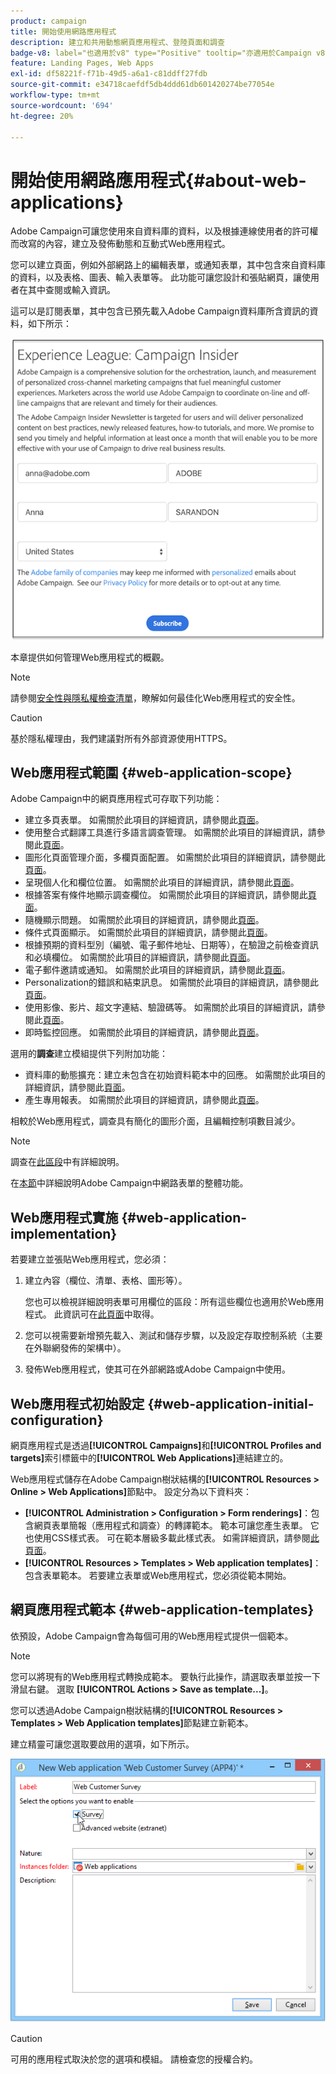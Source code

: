 ```yaml
---
product: campaign
title: 開始使用網路應用程式
description: 建立和共用動態網頁應用程式、登陸頁面和調查
badge-v8: label="也適用於v8" type="Positive" tooltip="亦適用於Campaign v8"
feature: Landing Pages, Web Apps
exl-id: df58221f-f71b-49d5-a6a1-c81ddff27fdb
source-git-commit: e34718caefdf5db4ddd61db601420274be77054e
workflow-type: tm+mt
source-wordcount: '694'
ht-degree: 20%

---
```


# 開始使用網路應用程式{#about-web-applications}



Adobe Campaign可讓您使用來自資料庫的資料，以及根據連線使用者的許可權而改寫的內容，建立及發佈動態和互動式Web應用程式。

您可以建立頁面，例如外部網路上的編輯表單，或通知表單，其中包含來自資料庫的資料，以及表格、圖表、輸入表單等。 此功能可讓您設計和張貼網頁，讓使用者在其中查閱或輸入資訊。

這可以是訂閱表單，其中包含已預先載入Adobe Campaign資料庫所含資訊的資料，如下所示：

![](assets/webapp_form_sample.png)

本章提供如何管理Web應用程式的概觀。

>[!NOTE]
>
>請參閱[安全性與隱私權檢查清單](https://helpx.adobe.com/tw/campaign/kb/acc-security.html)，瞭解如何最佳化Web應用程式的安全性。

>[!CAUTION]
>
>基於隱私權理由，我們建議對所有外部資源使用HTTPS。

## Web應用程式範圍 {#web-application-scope}

Adobe Campaign中的網頁應用程式可存取下列功能：

* 建立多頁表單。 如需關於此項目的詳細資訊，請參閱此[頁面](about-web-forms.md)。
* 使用整合式翻譯工具進行多語言調查管理。 如需關於此項目的詳細資訊，請參閱此[頁面](translating-a-web-application.md)。
* 圖形化頁面管理介面，多欄頁面配置。 如需關於此項目的詳細資訊，請參閱此[頁面](designing-a-web-application.md)。
* 呈現個人化和欄位位置。 如需關於此項目的詳細資訊，請參閱此[頁面](editing-content.md#adding-personalization-content)。
* 根據答案有條件地顯示調查欄位。 如需關於此項目的詳細資訊，請參閱此[頁面](form-rendering.md#defining-fields-conditional-display)。
* 隨機顯示問題。 如需關於此項目的詳細資訊，請參閱此[頁面](../../surveys/using/building-a-survey.md#adding-questions)。
* 條件式頁面顯示。 如需關於此項目的詳細資訊，請參閱此[頁面](defining-web-forms-page-sequencing.md#conditional-page-display)。
* 根據預期的資料型別（編號、電子郵件地址、日期等），在驗證之前檢查資訊 和必填欄位。 如需關於此項目的詳細資訊，請參閱此[頁面](form-rendering.md#defining-control-settings)。
* 電子郵件邀請或通知。 如需關於此項目的詳細資訊，請參閱此[頁面](publishing-a-web-form.md#delivering-a-form-via-email)。
* Personalization的錯誤和結束訊息。 如需關於此項目的詳細資訊，請參閱此[頁面](defining-web-forms-properties.md#setting-up-an-error-page)。
* 使用影像、影片、超文字連結、驗證碼等。 如需關於此項目的詳細資訊，請參閱此[頁面](editing-content.md)。
* 即時監控回應。 如需關於此項目的詳細資訊，請參閱此[頁面](../../surveys/using/publish-track-and-use-collected-data.md#response-tracking)。

選用的&#x200B;**調查**&#x200B;建立模組提供下列附加功能：

* 資料庫的動態擴充：建立未包含在初始資料範本中的回應。 如需關於此項目的詳細資訊，請參閱此[頁面](../../surveys/using/managing-answers.md#storing-collected-answers)。
* 產生專用報表。 如需關於此項目的詳細資訊，請參閱此[頁面](../../surveys/using/publish-track-and-use-collected-data.md#reports-on-surveys)。

相較於Web應用程式，調查具有簡化的圖形介面，且編輯控制項數目減少。

>[!NOTE]
>
>調查在[此區段](../../surveys/using/about-surveys.md)中有詳細說明。
>
>在[本節](about-web-forms.md)中詳細說明Adobe Campaign中網路表單的整體功能。

## Web應用程式實施 {#web-application-implementation}

若要建立並張貼Web應用程式，您必須：

1. 建立內容（欄位、清單、表格、圖形等）。

   您也可以檢視詳細說明表單可用欄位的區段：所有這些欄位也適用於Web應用程式。 此資訊可在[此頁面](adding-fields-to-a-web-form.md)中取得。

1. 您可以視需要新增預先載入、測試和儲存步驟，以及設定存取控制系統（主要在外聯網發佈的架構中）。
1. 發佈Web應用程式，使其可在外部網路或Adobe Campaign中使用。

## Web應用程式初始設定 {#web-application-initial-configuration}

網頁應用程式是透過&#x200B;**[!UICONTROL Campaigns]**&#x200B;和&#x200B;**[!UICONTROL Profiles and targets]**&#x200B;索引標籤中的&#x200B;**[!UICONTROL Web Applications]**&#x200B;連結建立的。

Web應用程式儲存在Adobe Campaign樹狀結構的&#x200B;**[!UICONTROL Resources > Online > Web Applications]**&#x200B;節點中。 設定分為以下資料夾：

* **[!UICONTROL Administration > Configuration > Form renderings]**：包含網頁表單簡報（應用程式和調查）的轉譯範本。 範本可讓您產生表單。 它也使用CSS樣式表。 可在範本層級多載此樣式表。 如需詳細資訊，請參閱[此頁面](form-rendering.md#selecting-the-form-rendering-template)。
* **[!UICONTROL Resources > Templates > Web application templates]**：包含表單範本。 若要建立表單或Web應用程式，您必須從範本開始。

## 網頁應用程式範本 {#web-application-templates}

依預設，Adobe Campaign會為每個可用的Web應用程式提供一個範本。

>[!NOTE]
>
>您可以將現有的Web應用程式轉換成範本。 要執行此操作，請選取表單並按一下滑鼠右鍵。 選取 **[!UICONTROL Actions > Save as template...]**。

您可以透過Adobe Campaign樹狀結構的&#x200B;**[!UICONTROL Resources > Templates > Web Application templates]**&#x200B;節點建立新範本。

建立精靈可讓您選取要啟用的選項，如下所示。

![](assets/webapp_create_template.png)

>[!CAUTION]
>
>可用的應用程式取決於您的選項和模組。 請檢查您的授權合約。

